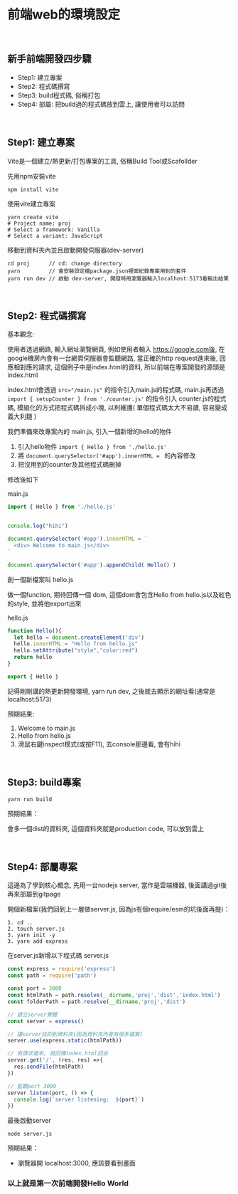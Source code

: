 # 前端web的環境設定

<br/>

## 新手前端開發四步驟

- Step1: 建立專案
- Step2: 程式碼撰寫
- Step3: build程式碼, 俗稱打包
- Step4: 部屬: 把build過的程式碼放到雲上, 讓使用者可以訪問

<br/>


## Step1: 建立專案
Vite是一個建立/熱更新/打包專案的工具, 俗稱Build Tool或Scafollder

先用npm安裝vite
```
npm install vite
```
使用vite建立專案
```
yarn create vite
# Project name: proj
# Select a framework: Vanilla
# Select a variant: JavaScript
```
移動到資料夾內並且啟動開發伺服器(dev-server)
```
cd proj      // cd: change directory
yarn         // 會安裝設定檔package.json裡面紀錄專案用到的套件
yarn run dev // 啟動 dev-server, 開發時用瀏覽器輸入localhost:5173看輸出結果
```
<br/>

## Step2: 程式碼撰寫
基本觀念:

使用者透過網路, 輸入網址瀏覽網頁, 例如使用者輸入 https://google.com後, 在google機房內會有一台網頁伺服器會監聽網路, 當正確的http request進來後, 回應相對應的請求, 這個例子中是index.html的資料, 所以前端在專案開發的源頭是index.html

index.html會透過 `src="/main.js"` 的指令引入main.js的程式碼, main.js再透過 `import { setupCounter } from './counter.js'` 的指令引入 counter.js的程式碼, 模組化的方式把程式碼拆成小塊, 以利維護( 單個程式碼太大不易讀, 容易變成義大利麵 )

我們準備來改專案內的 main.js, 引入一個新增的hello的物件

1. 引入hello物件 `import { Hello } from './hello.js' `
2. 將 `document.querySelector('#app').innerHTML = ` 的內容修改
3. 把沒用到的counter及其他程式碼刪掉

修改後如下

main.js

```js
import { Hello } from './hello.js' 


console.log("hihi")

document.querySelector('#app').innerHTML = `
  <div> Welcome to main.js</div>
`

document.querySelector('#app').appendChild( Hello() )


```

創一個新檔案叫 hello.js

做一個function, 期待回傳一個 dom, 這個dom會包含Hello from hello.js以及紅色的style, 並將他export出來

hello.js
```js
function Hello(){
  let hello = document.createElement('div')
  hello.innerHTML = "Hello from hello.js"
  hello.setAttribute("style","color:red")
  return hello
}

export { Hello }
```

記得剛剛講的熱更新開發環境, yarn run dev, 之後就去顯示的網址看(通常是localhost:5173)

預期結果: 

1. Welcome to main.js
2. Hello from hello.js
3. 滑鼠右鍵inspect模式(或按F11), 去console那邊看, 會有hihi

<br/>

## Step3: build專案
```
yarn run build
```
預期結果：

會多一個dist的資料夾, 這個資料夾就是production code, 可以放到雲上

<br/>

## Step4: 部屬專案

這邊為了學到核心概念, 先用一台nodejs server, 當作是雲端機器, 後面講過git後再來部屬到gitpage

開個新檔案(我們回到上一層做server.js, 因為js有個require/esm的坑後面再提)：
```
1. cd ..
2. touch server.js
3. yarn init -y
3. yarn add express
```

在server.js新增以下程式碼
server.js
```js
const express = require('express')
const path = require('path')

const port = 3000
const htmlPath = path.resolve(__dirname,'proj','dist','index.html')
const folderPath = path.resolve(__dirname,'proj','dist')

// 建立server實體
const server = express()

// 讓server找的到資料夾(因為資料夾內會有很多檔案)
server.use(express.static(htmlPath))

// 有請求進來, 就回傳index.html回去
server.get('/', (res, res) =>{
  res.sendFile(htmlPath)
})

// 監聽port 3000
server.listen(port, () => {
  console.log(`server listening:  ${port}`)
})

```

最後啟動server
```
node server.js
```

預期結果：
- 瀏覽器開 localhost:3000, 應該要看到畫面

### 以上就是第一次前端開發Hello World